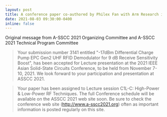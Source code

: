 ```yaml
---
layout: post
title: A conference paper co-authored by Philex Fan with Arm Research is accepted by 2021 A-SSCC! 
date: 2021-08-03 09:30:00-0400
inline: false
---
```


Original message from A-SSCC 2021 Organizing Committee and A-SSCC 2021 Technical Program Committee

> Your submission number 3141 entitled "-17dBm Differential Charge Pump EPC Gen2 UHF RFID Demodulator for 9 dB Receive Sensitivity Boost", has been accepted for Lecture presentation at the 2021 IEEE Asian Solid-State Circuits Conference, to be held from November 7-10, 2021. We look forward to your participation and presentation at ASSCC 2021.

> Your paper has been assigned to Lecture session C1L-C: High-Power & Low-Power RF Techniques. The full Conference schedule will be available on the ASSCC 2021 web site soon. Be sure to check the conference web site (http://www.a-sscc2021.org) often as important information is posted regularly on this site.
